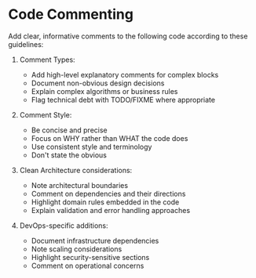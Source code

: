 # Code Commenting

Add clear, informative comments to the following code according to these guidelines:

1. Comment Types:
   - Add high-level explanatory comments for complex blocks
   - Document non-obvious design decisions
   - Explain complex algorithms or business rules
   - Flag technical debt with TODO/FIXME where appropriate

2. Comment Style:
   - Be concise and precise
   - Focus on WHY rather than WHAT the code does
   - Use consistent style and terminology
   - Don't state the obvious

3. Clean Architecture considerations:
   - Note architectural boundaries
   - Comment on dependencies and their directions
   - Highlight domain rules embedded in the code
   - Explain validation and error handling approaches

4. DevOps-specific additions:
   - Document infrastructure dependencies
   - Note scaling considerations
   - Highlight security-sensitive sections
   - Comment on operational concerns
